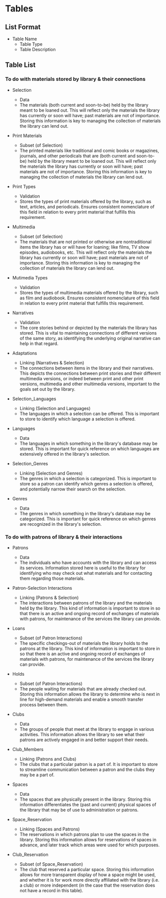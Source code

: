 # Tables

## List Format
- Table Name
    - Table Type
    - Table Description

## Table List

### To do with materials stored by library & their connections
- Selection
    - Data
    - The materials (both current and soon-to-be) held by the library meant to be loaned out. This will reflect only the materials the library has currently or soon will have; past materials are not of importance. Storing this information is key to managing the collection of materials the library can lend out.

- Print Materials
    - Subset (of Selection)
    - The printed materials like traditional and comic books or magazines, journals, and other periodicals that are (both current and soon-to-be) held by the library meant to be loaned out. This will reflect only the materials the library has currently or soon will have; past materials are not of importance. Storing this information is key to managing the collection of materials the library can lend out.


- Print Types
    - Validation
    - Stores the types of print materials offered by the library, such as text, articles, and periodicals. Ensures consistent nomenclature of this field in relation to every print material that fulfills this requirement.

- Multimedia
    - Subset (of Selection)
    - The materials that are not printed or otherwise are nontraditional items the library has or will have for loaning; like films, TV show episodes, audiobooks, etc. This will reflect only the materials the library has currently or soon will have; past materials are not of importance. Storing this information is key to managing the collection of materials the library can lend out.


- Mutimedia Types
    - Validation
    - Stores the types of multimedia materials offered by the library, such as film and audiobook. Ensures consistent nomenclature of this field in relation to every print material that fulfills this requirement.

- Narratives
    - Validation
    - The core stories behind or depicted by the materials the library has stored. This is vital to maintaining connections of different versions of the same story, as identifying the underlying original narrative can help in that regard.

- Adaptations
    - Linking (Narratives & Selection)
    - The connections between items in the library and their narratives. This depicts the connections between print stories and their different multimedia versions, or indeed between print and other print versions, multimedia and other multimedia versions, important to the goals set out by the library.

- Selection_Languages
    - Linking (Selection and Languages)
    - The languages in which a selection can be offered. This is important to store to identify which language a selection is offered. 

- Languages
    - Data
    - The languages in which something in the library's database may be stored. This is important for quick reference on which languages are extensively offered in the library's selection.

- Selection_Genres
    - Linking (Selection and Genres)
    - The genres in which a selection is categorized. This is important to store so a patron can identify which genres a selection is offered, and potentially narrow their search on the selection.

- Genres
    - Data
    - The genres in which something in the library's database may be categorized. This is important for quick reference on which genres are recognized in the library's selection.


### To do with patrons of library & their interactions

- Patrons
    - Data
    - The individuals who have accounts with the library and can access its services. Information stored here is useful to the library for identifying who may check out what materials and for contacting them regarding those materials.

- Patron-Selection Interactions
    - Linking (Patrons & Selection)
    - The interactions between patrons of the library and the materials held by the library. This kind of information is important to store in so that there is an active and ongoing record of exchanges of materials with patrons, for maintenance of the services the library can provide.

- Loans
    - Subset (of Patron Interactions)
    - The specific checkings-out of materials the library holds to the patrons at the library. This kind of information is important to store in so that there is an active and ongoing record of exchanges of materials with patrons, for maintenance of the services the library can provide.
    
- Holds
    - Subset (of Patron Interactions)
    - The people waiting for materials that are already checked out. Storing this information allows the library to determine who is next in line for high-demand materials and enable a smooth transfer process between them.

- Clubs
    - Data
    - The groups of people that meet at the library to engage in various activities. This information allows the library to see what their patrons are actively engaged in and better support their needs.

- Club_Members
    - Linking (Patrons and Clubs)
    - The clubs that a particular patron is a part of. It is important to store to streamline communication between a patron and the clubs they may be a part of.

- Spaces
    - Data
    - The spaces that are physically present in the library. Storing this information differentiates the (past and current) physical spaces of the library that may be of use to administration or patrons.
    
- Space_Reservation
    - Linking (Spaces and Patrons)
    - The reservations in which patrons plan to use the spaces in the library. Storing this information allows for reservations of spaces in advance, and later track which areas were used for which purposes.

- Club_Reservation
    - Subset (of Space_Reservation)
    - The club that reserved a particular space. Storing this information allows for more transparent display of how a space might be used, and whether it is for work more directly affiliated with the library (i.e. a club) or more independent (in the case that the reservation does not have a record in this table).